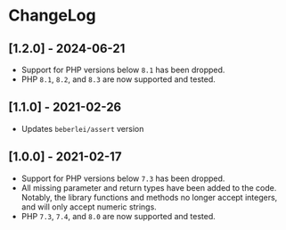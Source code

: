 # ChangeLog

## [1.2.0] - 2024-06-21
* Support for PHP versions below `8.1` has been dropped.
* PHP `8.1`, `8.2`, and `8.3` are now supported and tested.

## [1.1.0] - 2021-02-26
* Updates `beberlei/assert` version

## [1.0.0] - 2021-02-17

* Support for PHP versions below `7.3` has been dropped.
* All missing parameter and return types have been added to the code. Notably, the library functions and methods no longer accept integers, and will only accept numeric strings.
* PHP `7.3`, `7.4`, and `8.0` are now supported and tested.
